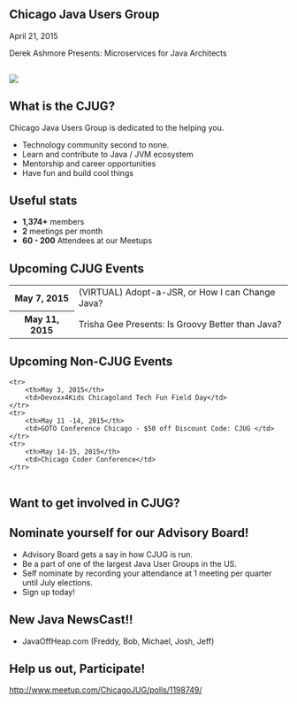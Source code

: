 ## Chicago Java Users Group

April 21, 2015

Derek Ashmore Presents: Microservices for Java Architects


<div style="background-color: white; margin-top: 30px;">
	<img src="images/cjug.gif" style="border: none; box-shadow: none;"/>
	
</div>


## What is the CJUG?

Chicago Java Users Group is dedicated to the helping you.

* Technology community second to none.
* Learn and contribute to Java / JVM ecosystem
* Mentorship and career opportunities
* Have fun and build cool things


## Useful stats

* **1,374+** members
* **2** meetings per month
* **60 - 200** Attendees at our Meetups


## Upcoming CJUG Events

<table class="upcoming-events">
	<tr>
		<th>May 7, 2015</th>
		<td>(VIRTUAL) Adopt-a-JSR, or How I can Change Java?</td>
	</tr>
	<tr>
		<th>May 11, 2015</th>
		<td>Trisha Gee Presents: Is Groovy Better than Java?</td>
	</tr>

</table>


## Upcoming Non-CJUG Events
<table class="upcoming-events">
	
	<tr>
		<th>May 3, 2015</th>
		<td>Devoxx4Kids Chicagoland Tech Fun Field Day</td>
	</tr>
	<tr>
		<th>May 11 -14, 2015</th>
		<td>GOTO Conference Chicago - $50 off Discount Code: CJUG </td>
	</tr>
	<tr>
		<th>May 14-15, 2015</th>
		<td>Chicago Coder Conference</td>
	</tr>
	
	
	
</table>


## Want to get involved in CJUG?

## Nominate yourself for our Advisory Board!
* Advisory Board gets a say in how CJUG is run.
* Be a part of one of the largest Java User Groups in the US.
* Self nominate by recording your attendance at 1 meeting per quarter until July elections.
* Sign up today!


## New Java NewsCast!!
* JavaOffHeap.com (Freddy, Bob, Michael, Josh, Jeff)


## Help us out, Participate!
http://www.meetup.com/ChicagoJUG/polls/1198749/


